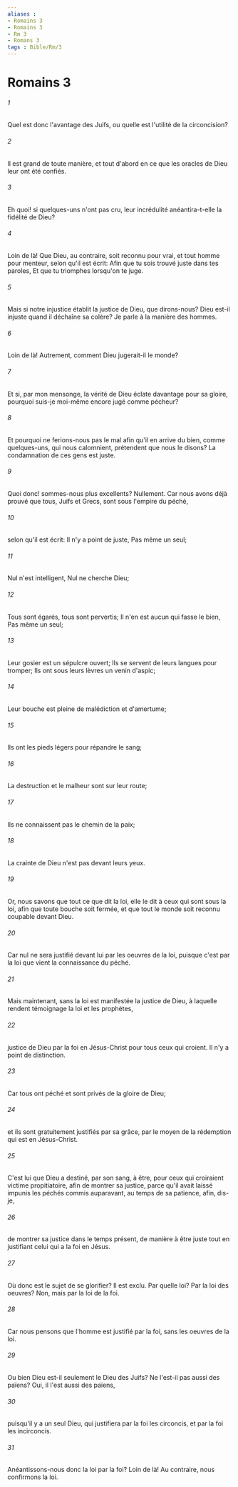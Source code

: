 ```yaml
---
aliases : 
- Romains 3
- Romains 3
- Rm 3
- Romans 3
tags : Bible/Rm/3
---
```


# Romains 3

###### 1
Quel est donc l'avantage des Juifs, ou quelle est l'utilité de la circoncision?
###### 2
Il est grand de toute manière, et tout d'abord en ce que les oracles de Dieu leur ont été confiés.
###### 3
Eh quoi! si quelques-uns n'ont pas cru, leur incrédulité anéantira-t-elle la fidélité de Dieu?
###### 4
Loin de là! Que Dieu, au contraire, soit reconnu pour vrai, et tout homme pour menteur, selon qu'il est écrit: Afin que tu sois trouvé juste dans tes paroles, Et que tu triomphes lorsqu'on te juge.
###### 5
Mais si notre injustice établit la justice de Dieu, que dirons-nous? Dieu est-il injuste quand il déchaîne sa colère? Je parle à la manière des hommes.
###### 6
Loin de là! Autrement, comment Dieu jugerait-il le monde?
###### 7
Et si, par mon mensonge, la vérité de Dieu éclate davantage pour sa gloire, pourquoi suis-je moi-même encore jugé comme pécheur?
###### 8
Et pourquoi ne ferions-nous pas le mal afin qu'il en arrive du bien, comme quelques-uns, qui nous calomnient, prétendent que nous le disons? La condamnation de ces gens est juste.
###### 9
Quoi donc! sommes-nous plus excellents? Nullement. Car nous avons déjà prouvé que tous, Juifs et Grecs, sont sous l'empire du péché,
###### 10
selon qu'il est écrit: Il n'y a point de juste, Pas même un seul;
###### 11
Nul n'est intelligent, Nul ne cherche Dieu;
###### 12
Tous sont égarés, tous sont pervertis; Il n'en est aucun qui fasse le bien, Pas même un seul;
###### 13
Leur gosier est un sépulcre ouvert; Ils se servent de leurs langues pour tromper; Ils ont sous leurs lèvres un venin d'aspic;
###### 14
Leur bouche est pleine de malédiction et d'amertume;
###### 15
Ils ont les pieds légers pour répandre le sang;
###### 16
La destruction et le malheur sont sur leur route;
###### 17
Ils ne connaissent pas le chemin de la paix;
###### 18
La crainte de Dieu n'est pas devant leurs yeux.
###### 19
Or, nous savons que tout ce que dit la loi, elle le dit à ceux qui sont sous la loi, afin que toute bouche soit fermée, et que tout le monde soit reconnu coupable devant Dieu.
###### 20
Car nul ne sera justifié devant lui par les oeuvres de la loi, puisque c'est par la loi que vient la connaissance du péché.
###### 21
Mais maintenant, sans la loi est manifestée la justice de Dieu, à laquelle rendent témoignage la loi et les prophètes,
###### 22
justice de Dieu par la foi en Jésus-Christ pour tous ceux qui croient. Il n'y a point de distinction.
###### 23
Car tous ont péché et sont privés de la gloire de Dieu;
###### 24
et ils sont gratuitement justifiés par sa grâce, par le moyen de la rédemption qui est en Jésus-Christ.
###### 25
C'est lui que Dieu a destiné, par son sang, à être, pour ceux qui croiraient victime propitiatoire, afin de montrer sa justice, parce qu'il avait laissé impunis les péchés commis auparavant, au temps de sa patience, afin, dis-je,
###### 26
de montrer sa justice dans le temps présent, de manière à être juste tout en justifiant celui qui a la foi en Jésus.
###### 27
Où donc est le sujet de se glorifier? Il est exclu. Par quelle loi? Par la loi des oeuvres? Non, mais par la loi de la foi.
###### 28
Car nous pensons que l'homme est justifié par la foi, sans les oeuvres de la loi.
###### 29
Ou bien Dieu est-il seulement le Dieu des Juifs? Ne l'est-il pas aussi des païens? Oui, il l'est aussi des païens,
###### 30
puisqu'il y a un seul Dieu, qui justifiera par la foi les circoncis, et par la foi les incirconcis.
###### 31
Anéantissons-nous donc la loi par la foi? Loin de là! Au contraire, nous confirmons la loi.
